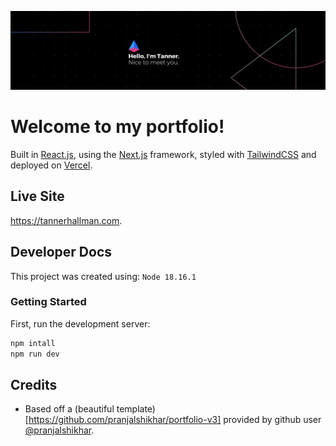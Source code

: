 ![Welcome Banner](/public/hello-im-tanner.png)

# Welcome to my portfolio!
Built in [React.js](https://react.dev/),  using the [Next.js](https://nextjs.org/) framework, styled with [TailwindCSS](https://tailwindcss.com/) and deployed on [Vercel](https://vercel.com/).

## Live Site
https://tannerhallman.com.

## Developer Docs

This project was created using: `Node 18.16.1`
### Getting Started

First, run the development server:

```bash
npm intall
npm run dev
```

## Credits  
- Based off a (beautiful template)[https://github.com/pranjalshikhar/portfolio-v3] provided by github user [@pranjalshikhar](https://github.com/pranjalshikhar).